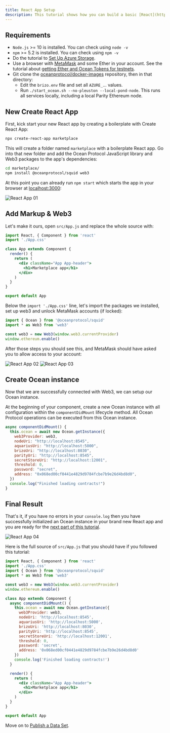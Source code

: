```yaml
---
title: React App Setup
description: This tutorial shows how you can build a basic [React](https://reactjs.org/) app with [Create React App](https://github.com/facebook/create-react-app) that uses the squid-js JavaScript package to publish a data set, get a data set, and more.
---
```


## Requirements

- `Node.js` >= 10 is installed. You can check using `node -v`
- `npm` >= 5.2 is installed. You can check using `npm -v`
- Do the tutorial to [Set Up Azure Storage](/tutorials/azure-for-brizo/).
- Use a browser with [MetaMask](https://metamask.io/) and some Ether in your account. See the tutorial about [getting Ether and Ocean Tokens for testnets](/tutorials/get-ether-and-ocean-tokens/).
- Git clone the [oceanprotocol/docker-images](https://github.com/oceanprotocol/docker-images) repository, then in that directory:
  - Edit the `brizo.env` file and set all `AZURE_`... values.
  - Run `./start_ocean.sh --no-pleuston --local-pond-node`. This runs all services locally, including a local Parity Ethereum node.

## New Create React App

First, kick start your new React app by creating a boilerplate with Create React App:

```bash
npx create-react-app marketplace
```

This will create a folder named `marketplace` with a boilerplate React app. Go into that new folder and add the Ocean Protocol JavaScript library and Web3 packages to the app's dependencies:

```bash
cd marketplace/
npm install @oceanprotocol/squid web3
```

At this point you can already run `npm start` which starts the app in your browser at [localhost:3000](http://localhost:3000):

![React App 01](images/react-app-01.png)

## Add Markup & Web3

Let's make it ours, open `src/App.js` and replace the whole source with:

```jsx
import React, { Component } from 'react'
import './App.css'

class App extends Component {
  render() {
    return (
      <div className="App App-header">
        <h1>Marketplace app</h1>
      </div>
    )
  }
}

export default App
```

Below the `import './App.css'` line, let's import the packages we installed, set up web3 and unlock MetaMask accounts (if locked):

```js
import { Ocean } from '@oceanprotocol/squid'
import * as Web3 from 'web3'

const web3 = new Web3(window.web3.currentProvider)
window.ethereum.enable()
```

After those steps you should see this, and MetaMask should have asked you to allow access to your account:

![React App 02](images/react-app-02.png)
![React App 03](images/react-app-03.png)

## Create Ocean instance

Now that we are successfully connected with Web3, we can setup our Ocean instance.

At the beginning of your component, create a new Ocean instance with all configuration within the `componentDidMount` lifecycle method. All Ocean Protocol operations can be executed from this Ocean instance.

```js
async componentDidMount() {
  this.ocean = await new Ocean.getInstance({
    web3Provider: web3,
    nodeUri: "http://localhost:8545",
    aquariusUri: "http://localhost:5000",
    brizoUri: "http://localhost:8030",
    parityUri: "http://localhost:8545",
    secretStoreUri: "http://localhost:12001",
    threshold: 0,
    password: "secret",
    address: "0x068ed00cf0441e4829d9784fcbe7b9e26d4bd8d0",
  })
  console.log("Finished loading contracts!")
}
```

## Final Result

That's it, if you have no errors in your `console.log` then you have successfully initialized an Ocean instance in your brand new React app and you are ready for the [next part of this tutorial](/tutorials/react-publish-data-set/).

![React App 04](images/react-app-04.png)

Here is the full source of `src/App.js` that you should have if you followed this tutorial:

```jsx
import React, { Component } from 'react'
import './App.css'
import { Ocean } from '@oceanprotocol/squid'
import * as Web3 from 'web3'

const web3 = new Web3(window.web3.currentProvider)
window.ethereum.enable()

class App extends Component {
  async componentDidMount() {
    this.ocean = await new Ocean.getInstance({
      web3Provider: web3,
      nodeUri: 'http://localhost:8545',
      aquariusUri: 'http://localhost:5000',
      brizoUri: 'http://localhost:8030',
      parityUri: 'http://localhost:8545',
      secretStoreUri: 'http://localhost:12001',
      threshold: 0,
      password: 'secret',
      address: '0x068ed00cf0441e4829d9784fcbe7b9e26d4bd8d0'
    })
    console.log('Finished loading contracts!')
  }

  render() {
    return (
      <div className="App App-header">
        <h1>Marketplace app</h1>
      </div>
    )
  }
}

export default App
```

Move on to [Publish a Data Set](/tutorials/react-publish-data-set/).
